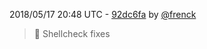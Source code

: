 2018/05/17 20:48 UTC - [92dc6fa](https://github.com/hassio-addons/addon-jupyter/commit/92dc6fa3986076e25d660cee1b12ad5565c65218) by [@frenck](https://github.com/frenck)
> :shirt: Shellcheck fixes 

